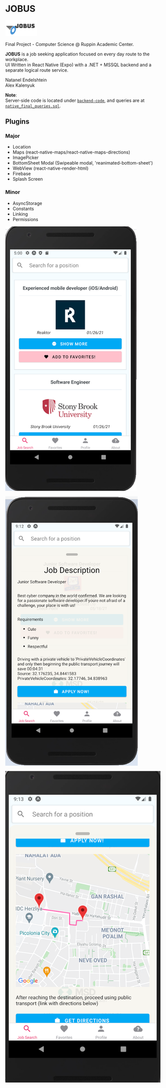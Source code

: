 # JOBUS 

<img src="screenshots/gh_logo_jobus.png" width="100">

Final Project - Computer Science @ Ruppin Academic Center.

**JOBUS** is a job seeking application focused on every day route to the workplace.  
UI Written in React Native (Expo) with a .NET + MSSQL backend and a separate logical route service.

Natanel Endelshtein  
Alex Kalenyuk

**Note**:  
Server-side code is located under [`backend-code`](backend-code), and queries are at [`native_final_queries.sql`](native_final_queries.sql).

## Plugins

### Major

- Location
- Maps (react-native-maps/react-native-maps-directions)
- ImagePicker
- BottomSheet Modal (Swipeable modal, 'reanimated-bottom-sheet')
- WebView (react-native-render-html)
- Firebase
- Splash Screen

### Minor

- AsyncStorage
- Constants
- Linking
- Permissions

![](screenshots/1.png)

![](screenshots/2.png)

![](screenshots/3.png)
